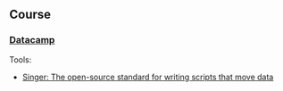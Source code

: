 ## Course

### [Datacamp](https://app.datacamp.com/learn/courses/building-data-engineering-pipelines-in-python)
Tools:<br> 
- [Singer: The open-source standard for writing scripts that move data](https://www.singer.io/)
